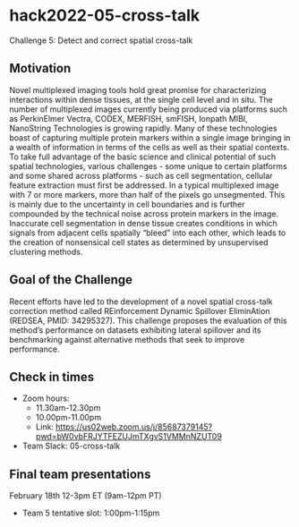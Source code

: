 # hack2022-05-cross-talk
Challenge 5: Detect and correct spatial cross-talk

## Motivation
Novel multiplexed imaging tools hold great promise for characterizing interactions within dense tissues, at the single cell level and in situ. The number of multiplexed images currently being produced via platforms such as PerkinElmer Vectra, CODEX, MERFISH, smFISH, Ionpath MIBI, NanoString Technologies is growing rapidly. Many of these technologies boast of capturing multiple protein markers within a single image bringing in a wealth of information in terms of the cells as well as their spatial contexts. 
To take full advantage of the basic science and clinical potential of such spatial technologies, various challenges - some unique to certain platforms and some shared across platforms - such as cell segmentation, cellular feature extraction must first be addressed. In a typical multiplexed image with 7 or more markers, more than half of the pixels go unsegmented. This is mainly due to the uncertainty in cell boundaries and is further compounded by the technical noise across protein markers in the image.  Inaccurate cell segmentation in dense tissue creates conditions in which signals from adjacent cells spatially “bleed” into each other, which leads to the creation of nonsensical cell states as determined by unsupervised clustering methods. 

## Goal of the Challenge
Recent efforts have led to the development of a novel spatial cross-talk correction method called REinforcement Dynamic Spillover EliminAtion (REDSEA, PMID: 34295327). This challenge proposes the evaluation of this method’s performance on datasets exhibiting lateral spillover and its benchmarking against alternative methods that seek to improve performance.
## Check in times 
* Zoom hours:
  * 11.30am-12.30pm 
  * 10.00pm-11.00pm 
  * Link: https://us02web.zoom.us/j/85687379145?pwd=bW0vbFRJYTFEZUJmTXgvS1VMMnNZUT09
* Team Slack: 05-cross-talk

## Final team presentations
February 18th 12-3pm ET (9am-12pm PT)
 * Team 5 tentative slot: 1:00pm-1:15pm
